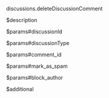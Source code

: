 discussions.deleteDiscussionComment

$description


$params#discussionId


$params#discussionType


$params#comment_id


$params#mark_as_spam


$params#block_author


$additional
